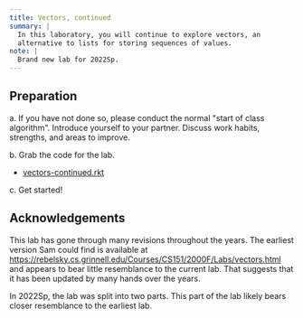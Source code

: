 ```yaml
---
title: Vectors, continued
summary: |
  In this laboratory, you will continue to explore vectors, an 
  alternative to lists for storing sequences of values.
note: | 
  Brand new lab for 2022Sp.
---
```


## Preparation

a. If you have not done so, please conduct the normal "start of class
algorithm".  Introduce yourself to your partner.  Discuss work habits,
strengths, and areas to improve.

b. Grab the code for the lab.

* [vectors-continued.rkt](../code/labs/vectors-continued.rkt)

c. Get started!

## Acknowledgements

This lab has gone through many revisions throughout the years.
The earliest version Sam could find is available at
<https://rebelsky.cs.grinnell.edu/Courses/CS151/2000F/Labs/vectors.html>
and appears to bear little resemblance to the current lab.  That
suggests that it has been updated by many hands over the years.

In 2022Sp, the lab was split into two parts.  This part of the lab
likely bears closer resemblance to the earliest lab.
